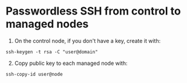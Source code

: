 # Passwordless SSH from control to managed nodes

1. On the control node, if you don't have a key, create it with:

`ssh-keygen -t rsa -C "user@domain"`

2. Copy public key to each managed node with:

`ssh-copy-id user@node`
